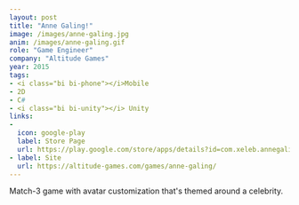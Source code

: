 ```yaml
---
layout: post
title: "Anne Galing!"
image: /images/anne-galing.jpg
anim: /images/anne-galing.gif
role: "Game Engineer"
company: "Altitude Games"
year: 2015
tags:
- <i class="bi bi-phone"></i>Mobile
- 2D
- C#
- <i class="bi bi-unity"></i> Unity
links:
-
  icon: google-play
  label: Store Page
  url: https://play.google.com/store/apps/details?id=com.xeleb.annegaling
- label: Site
  url: https://altitude-games.com/games/anne-galing/
---
```


Match-3 game with avatar customization that's themed around a celebrity.

<!--more-->